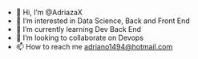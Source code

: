 - 👋 Hi, I’m @AdriazaX
- 👀 I’m interested in Data Science, Back and Front End
- 🌱 I’m currently learning Dev Back End
- 💞️ I’m looking to collaborate on Devops
- 📫 How to reach me adriano1494@hotmail.com

<!---
AdriazaX/AdriazaX is a ✨ special ✨ repository because its `README.md` (this file) appears on your GitHub profile.
You can click the Preview link to take a look at your changes.
--->
